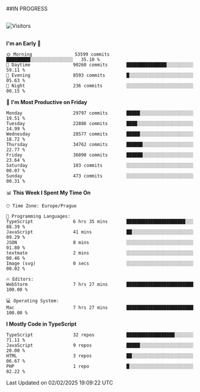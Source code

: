##IN PROGRESS
##
![Visitors](https://komarev.com/ghpvc/?username=petrbui&style=for-the-badge&label=Visitors+👀)



##
<!--
[![My GitHub stats](https://github-readme-stats.vercel.app/api?username=petrbui&theme=github_dark)](https://github.com/anuraghazra/github-readme-stats)

[![My wakatime stats](https://github-readme-stats.vercel.app/api/wakatime?username=petrbui&theme=github_dark)](https://github.com/anuraghazra/github-readme-stats)
-->
<!--START_SECTION:waka-->
**I'm an Early 🐤** 

```text
🌞 Morning                53599 commits       █████████░░░░░░░░░░░░░░░░   35.10 % 
🌆 Daytime                90260 commits       ███████████████░░░░░░░░░░   59.11 % 
🌃 Evening                8593 commits        █░░░░░░░░░░░░░░░░░░░░░░░░   05.63 % 
🌙 Night                  236 commits         ░░░░░░░░░░░░░░░░░░░░░░░░░   00.15 % 
```
📅 **I'm Most Productive on Friday** 

```text
Monday                   29797 commits       █████░░░░░░░░░░░░░░░░░░░░   19.51 % 
Tuesday                  22886 commits       ████░░░░░░░░░░░░░░░░░░░░░   14.99 % 
Wednesday                28577 commits       █████░░░░░░░░░░░░░░░░░░░░   18.72 % 
Thursday                 34762 commits       ██████░░░░░░░░░░░░░░░░░░░   22.77 % 
Friday                   36090 commits       ██████░░░░░░░░░░░░░░░░░░░   23.64 % 
Saturday                 103 commits         ░░░░░░░░░░░░░░░░░░░░░░░░░   00.07 % 
Sunday                   473 commits         ░░░░░░░░░░░░░░░░░░░░░░░░░   00.31 % 
```


📊 **This Week I Spent My Time On** 

```text
🕑︎ Time Zone: Europe/Prague

💬 Programming Languages: 
TypeScript               6 hrs 35 mins       ██████████████████████░░░   88.39 % 
JavaScript               41 mins             ██░░░░░░░░░░░░░░░░░░░░░░░   09.29 % 
JSON                     8 mins              ░░░░░░░░░░░░░░░░░░░░░░░░░   01.80 % 
textmate                 2 mins              ░░░░░░░░░░░░░░░░░░░░░░░░░   00.46 % 
Image (svg)              0 secs              ░░░░░░░░░░░░░░░░░░░░░░░░░   00.02 % 

🔥 Editors: 
WebStorm                 7 hrs 27 mins       █████████████████████████   100.00 % 

💻 Operating System: 
Mac                      7 hrs 27 mins       █████████████████████████   100.00 % 
```

**I Mostly Code in TypeScript** 

```text
TypeScript               32 repos            ██████████████████░░░░░░░   71.11 % 
JavaScript               9 repos             █████░░░░░░░░░░░░░░░░░░░░   20.00 % 
HTML                     3 repos             ██░░░░░░░░░░░░░░░░░░░░░░░   06.67 % 
PHP                      1 repo              █░░░░░░░░░░░░░░░░░░░░░░░░   02.22 % 
```




 Last Updated on 02/02/2025 19:09:22 UTC
<!--END_SECTION:waka-->
